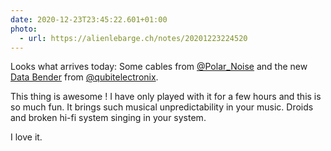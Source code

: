 ```yaml
---
date: 2020-12-23T23:45:22.601+01:00
photo:
  - url: https://alienlebarge.ch/notes/20201223224520
---
```

Looks what arrives today: Some cables from [@Polar_Noise](https://twitter.com/Polar_Noise) and the new [Data Bender](https://www.qubitelectronix.com/shop/data-bender) from [@qubitelectronix](https://twitter.com/qubitelectronix).

This thing is awesome ! I have only played with it for a few hours and this is so much fun. It brings such musical unpredictability in your music. Droids and broken hi-fi system singing in your system.

I love it.

